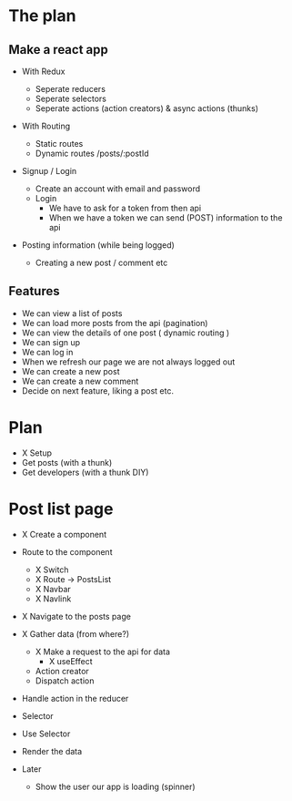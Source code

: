 # The plan

## Make a react app

- With Redux

  - Seperate reducers
  - Seperate selectors
  - Seperate actions (action creators) & async actions (thunks)

- With Routing

  - Static routes
  - Dynamic routes /posts/:postId

- Signup / Login

  - Create an account with email and password
  - Login
    - We have to ask for a token from then api
    - When we have a token we can send (POST) information to the api

- Posting information (while being logged)

  - Creating a new post / comment etc

## Features

- We can view a list of posts
- We can load more posts from the api (pagination)
- We can view the details of one post ( dynamic routing )
- We can sign up
- We can log in
- When we refresh our page we are not always logged out
- We can create a new post
- We can create a new comment
- Decide on next feature, liking a post etc.

# Plan

- X Setup
- Get posts (with a thunk)
- Get developers (with a thunk DIY)

# Post list page

- X Create a component
- Route to the component
  - X Switch
  - X Route -> PostsList
  - X Navbar
  - X Navlink
- X Navigate to the posts page
- X Gather data (from where?)
  - X Make a request to the api for data
    - X useEffect
  - Action creator
  - Dispatch action
- Handle action in the reducer
- Selector
- Use Selector
- Render the data

- Later
  - Show the user our app is loading (spinner)

